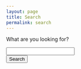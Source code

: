 ```yaml
---
layout: page
title: Search
permalink: search
---
```




<p>What are you looking for?</p>    

<input id="search" type="text" value="" class="form-control" onkeydown="if (event.keyCode == 13) doSearch()"/>

<div>
<input id="searchBtn" type="submit" class="btn" onclick="doSearch()" value="Search">
</div>

<div id="output"></div>

<script type="text/javascript" src="{{ site.baseurl }}public/js/search-min.js"></script>
